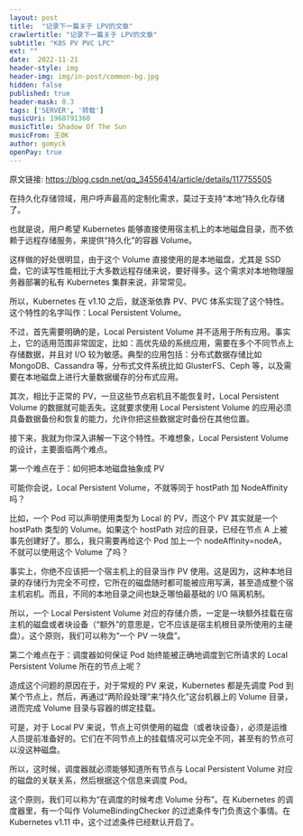 ```yaml
---
layout: post
title:  "记录下一篇关于 LPV的文章"
crawlertitle: "记录下一篇关于 LPV的文章"
subtitle: "K8S PV PVC LPC"
ext: ""
date:  2022-11-21
header-style: img
header-img: img/in-post/common-bg.jpg
hidden: false
published: true
header-mask: 0.3
tags: ['SERVER', '转载']
musicUri: 1968791360
musicTitle: Shadow Of The Sun
musicFrom: 王OK
author: gomyck
openPay: true
---
```


原文链接: <a href="https://blog.csdn.net/qq_34556414/article/details/117755505">https://blog.csdn.net/qq_34556414/article/details/117755505</a>

在持久化存储领域，用户呼声最高的定制化需求，莫过于支持“本地”持久化存储了。

也就是说，用户希望 Kubernetes 能够直接使用宿主机上的本地磁盘目录，而不依赖于远程存储服务，来提供“持久化”的容器 Volume。

这样做的好处很明显，由于这个 Volume 直接使用的是本地磁盘，尤其是 SSD 盘，它的读写性能相比于大多数远程存储来说，要好得多。这个需求对本地物理服务器部署的私有 Kubernetes 集群来说，非常常见。

所以，Kubernetes 在 v1.10 之后，就逐渐依靠 PV、PVC 体系实现了这个特性。这个特性的名字叫作：Local Persistent Volume。

不过，首先需要明确的是，Local Persistent Volume 并不适用于所有应用。事实上，它的适用范围非常固定，比如：高优先级的系统应用，需要在多个不同节点上存储数据，并且对 I/O 较为敏感。典型的应用包括：分布式数据存储比如 MongoDB、Cassandra 等，分布式文件系统比如 GlusterFS、Ceph 等，以及需要在本地磁盘上进行大量数据缓存的分布式应用。

其次，相比于正常的 PV，一旦这些节点宕机且不能恢复时，Local Persistent Volume 的数据就可能丢失。这就要求使用 Local Persistent Volume 的应用必须具备数据备份和恢复的能力，允许你把这些数据定时备份在其他位置。

接下来，我就为你深入讲解一下这个特性。不难想象，Local Persistent Volume 的设计，主要面临两个难点。

第一个难点在于：如何把本地磁盘抽象成 PV

可能你会说，Local Persistent Volume，不就等同于 hostPath 加 NodeAffinity 吗？

比如，一个 Pod 可以声明使用类型为 Local 的 PV，而这个 PV 其实就是一个 hostPath 类型的 Volume。如果这个 hostPath 对应的目录，已经在节点 A 上被事先创建好了。那么，我只需要再给这个 Pod 加上一个 nodeAffinity=nodeA，不就可以使用这个 Volume 了吗？

事实上，你绝不应该把一个宿主机上的目录当作 PV 使用。这是因为，这种本地目录的存储行为完全不可控，它所在的磁盘随时都可能被应用写满，甚至造成整个宿主机宕机。而且，不同的本地目录之间也缺乏哪怕最基础的 I/O 隔离机制。

所以，一个 Local Persistent Volume 对应的存储介质，一定是一块额外挂载在宿主机的磁盘或者块设备（“额外”的意思是，它不应该是宿主机根目录所使用的主硬盘）。这个原则，我们可以称为“一个 PV 一块盘”。

第二个难点在于：调度器如何保证 Pod 始终能被正确地调度到它所请求的 Local Persistent Volume 所在的节点上呢？

造成这个问题的原因在于，对于常规的 PV 来说，Kubernetes 都是先调度 Pod 到某个节点上，然后，再通过“两阶段处理”来“持久化”这台机器上的 Volume 目录，进而完成 Volume 目录与容器的绑定挂载。

可是，对于 Local PV 来说，节点上可供使用的磁盘（或者块设备），必须是运维人员提前准备好的。它们在不同节点上的挂载情况可以完全不同，甚至有的节点可以没这种磁盘。

所以，这时候，调度器就必须能够知道所有节点与 Local Persistent Volume 对应的磁盘的关联关系，然后根据这个信息来调度 Pod。

这个原则，我们可以称为“在调度的时候考虑 Volume 分布”。在 Kubernetes 的调度器里，有一个叫作 VolumeBindingChecker 的过滤条件专门负责这个事情。在 Kubernetes v1.11 中，这个过滤条件已经默认开启了。

